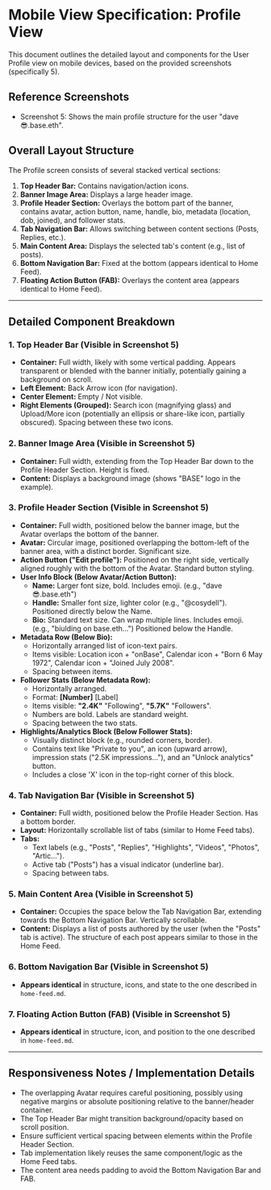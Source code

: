 # Mobile View Specification: Profile View

This document outlines the detailed layout and components for the User Profile view on mobile devices, based on the provided screenshots (specifically 5).

## Reference Screenshots

- Screenshot 5: Shows the main profile structure for the user "dave 😎.base.eth".

## Overall Layout Structure

The Profile screen consists of several stacked vertical sections:

1.  **Top Header Bar:** Contains navigation/action icons.
2.  **Banner Image Area:** Displays a large header image.
3.  **Profile Header Section:** Overlays the bottom part of the banner, contains avatar, action button, name, handle, bio, metadata (location, dob, joined), and follower stats.
4.  **Tab Navigation Bar:** Allows switching between content sections (Posts, Replies, etc.).
5.  **Main Content Area:** Displays the selected tab's content (e.g., list of posts).
6.  **Bottom Navigation Bar:** Fixed at the bottom (appears identical to Home Feed).
7.  **Floating Action Button (FAB):** Overlays the content area (appears identical to Home Feed).

---

## Detailed Component Breakdown

### 1. Top Header Bar (Visible in Screenshot 5)

- **Container:** Full width, likely with some vertical padding. Appears transparent or blended with the banner initially, potentially gaining a background on scroll.
- **Left Element:** Back Arrow icon (for navigation).
- **Center Element:** Empty / Not visible.
- **Right Elements (Grouped):** Search icon (magnifying glass) and Upload/More icon (potentially an ellipsis or share-like icon, partially obscured). Spacing between these two icons.

### 2. Banner Image Area (Visible in Screenshot 5)

- **Container:** Full width, extending from the Top Header Bar down to the Profile Header Section. Height is fixed.
- **Content:** Displays a background image (shows "BASE" logo in the example).

### 3. Profile Header Section (Visible in Screenshot 5)

- **Container:** Full width, positioned below the banner image, but the Avatar overlaps the bottom of the banner.
- **Avatar:** Circular image, positioned overlapping the bottom-left of the banner area, with a distinct border. Significant size.
- **Action Button ("Edit profile"):** Positioned on the right side, vertically aligned roughly with the bottom of the Avatar. Standard button styling.
- **User Info Block (Below Avatar/Action Button):**
  - **Name:** Larger font size, bold. Includes emoji. (e.g., "dave 😎.base.eth")
  - **Handle:** Smaller font size, lighter color (e.g., "@cosydell"). Positioned directly below the Name.
  - **Bio:** Standard text size. Can wrap multiple lines. Includes emoji. (e.g., "biulding on base.eth...") Positioned below the Handle.
- **Metadata Row (Below Bio):**
  - Horizontally arranged list of icon-text pairs.
  - Items visible: Location icon + "onBase", Calendar icon + "Born 6 May 1972", Calendar icon + "Joined July 2008".
  - Spacing between items.
- **Follower Stats (Below Metadata Row):**
  - Horizontally arranged.
  - Format: **[Number]** [Label]
  - Items visible: **"2.4K"** "Following", **"5.7K"** "Followers".
  - Numbers are bold. Labels are standard weight.
  - Spacing between the two stats.
- **Highlights/Analytics Block (Below Follower Stats):**
  - Visually distinct block (e.g., rounded corners, border).
  - Contains text like "Private to you", an icon (upward arrow), impression stats ("2.5K impressions..."), and an "Unlock analytics" button.
  - Includes a close 'X' icon in the top-right corner of this block.

### 4. Tab Navigation Bar (Visible in Screenshot 5)

- **Container:** Full width, positioned below the Profile Header Section. Has a bottom border.
- **Layout:** Horizontally scrollable list of tabs (similar to Home Feed tabs).
- **Tabs:**
  - Text labels (e.g., "Posts", "Replies", "Highlights", "Videos", "Photos", "Artic...").
  - Active tab ("Posts") has a visual indicator (underline bar).
  - Spacing between tabs.

### 5. Main Content Area (Visible in Screenshot 5)

- **Container:** Occupies the space below the Tab Navigation Bar, extending towards the Bottom Navigation Bar. Vertically scrollable.
- **Content:** Displays a list of posts authored by the user (when the "Posts" tab is active). The structure of each post appears similar to those in the Home Feed.

### 6. Bottom Navigation Bar (Visible in Screenshot 5)

- **Appears identical** in structure, icons, and state to the one described in `home-feed.md`.

### 7. Floating Action Button (FAB) (Visible in Screenshot 5)

- **Appears identical** in structure, icon, and position to the one described in `home-feed.md`.

---

## Responsiveness Notes / Implementation Details

- The overlapping Avatar requires careful positioning, possibly using negative margins or absolute positioning relative to the banner/header container.
- The Top Header Bar might transition background/opacity based on scroll position.
- Ensure sufficient vertical spacing between elements within the Profile Header Section.
- Tab implementation likely reuses the same component/logic as the Home Feed tabs.
- The content area needs padding to avoid the Bottom Navigation Bar and FAB.
